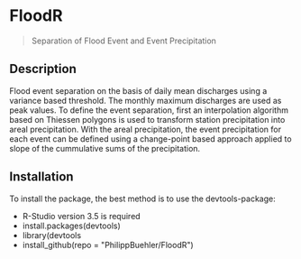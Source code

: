 # FloodR
> Separation of Flood Event and Event Precipitation

## Description

Flood event separation on the basis of daily mean discharges using a variance based threshold. The monthly maximum discharges are used as peak values. To define the event separation, first an interpolation algorithm based on Thiessen polygons is used to transform station precipitation into areal precipitation. With the areal precipitation, the event precipitation for each event can be defined using a change-point based approach applied to slope of the cummulative sums of the precipitation.

## Installation
To install the package, the best method is to use the devtools-package:
- R-Studio version 3.5 is required
- install.packages(devtools)
- library(devtools
- install_github(repo = "PhilippBuehler/FloodR")
